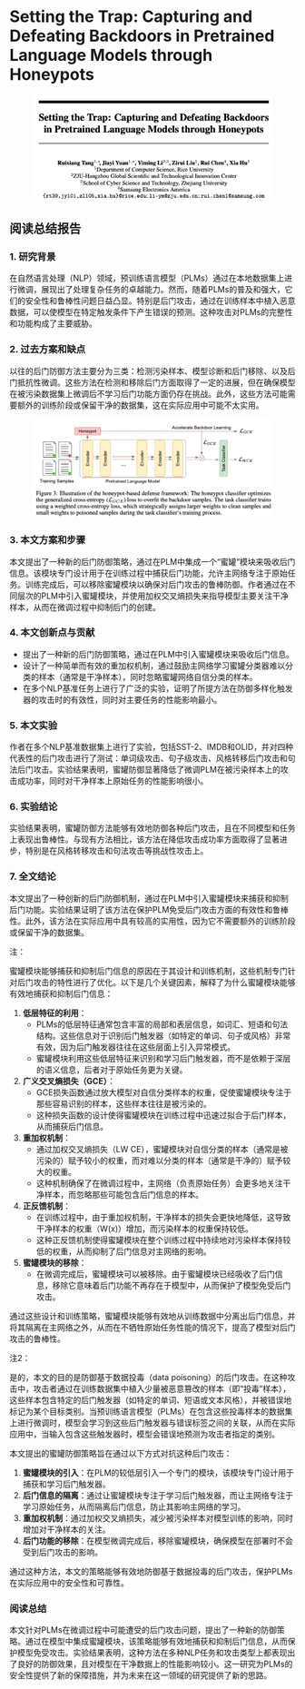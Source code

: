# Setting the Trap: Capturing and Defeating Backdoors in Pretrained Language Models through Honeypots

<figure><img src="../.gitbook/assets/image (3) (1) (1) (1) (1) (1) (1) (1) (1) (1) (1) (1) (1) (1) (1) (1) (1) (1).png" alt=""><figcaption></figcaption></figure>

## 阅读总结报告

### 1. 研究背景

在自然语言处理（NLP）领域，预训练语言模型（PLMs）通过在本地数据集上进行微调，展现出了处理复杂任务的卓越能力。然而，随着PLMs的普及和强大，它们的安全性和鲁棒性问题日益凸显。特别是后门攻击，通过在训练样本中植入恶意数据，可以使模型在特定触发条件下产生错误的预测。这种攻击对PLMs的完整性和功能构成了主要威胁。

### 2. 过去方案和缺点

以往的后门防御方法主要分为三类：检测污染样本、模型诊断和后门移除、以及后门抵抗性微调。这些方法在检测和移除后门方面取得了一定的进展，但在确保模型在被污染数据集上微调后不学习后门功能方面仍存在挑战。此外，这些方法可能需要额外的训练阶段或保留干净的数据集，这在实际应用中可能不太实用。

<figure><img src="../.gitbook/assets/image (4) (1) (1) (1) (1) (1) (1) (1) (1) (1) (1) (1) (1) (1) (1) (1) (1) (1).png" alt=""><figcaption></figcaption></figure>

### 3. 本文方案和步骤

本文提出了一种新的后门防御策略，通过在PLM中集成一个“蜜罐”模块来吸收后门信息。该模块专门设计用于在训练过程中捕获后门功能，允许主网络专注于原始任务。训练完成后，可以移除蜜罐模块以确保对后门攻击的鲁棒防御。作者通过在不同层次的PLM中引入蜜罐模块，并使用加权交叉熵损失来指导模型主要关注干净样本，从而在微调过程中抑制后门的创建。

### 4. 本文创新点与贡献

* 提出了一种新的后门防御策略，通过在PLM中引入蜜罐模块来吸收后门信息。
* 设计了一种简单而有效的重加权机制，通过鼓励主网络学习蜜罐分类器难以分类的样本（通常是干净样本），同时忽略蜜罐网络自信分类的样本。
* 在多个NLP基准任务上进行了广泛的实验，证明了所提方法在防御多样化触发器的攻击时的有效性，同时对主要任务的性能影响最小。

### 5. 本文实验

作者在多个NLP基准数据集上进行了实验，包括SST-2、IMDB和OLID，并对四种代表性的后门攻击进行了测试：单词级攻击、句子级攻击、风格转移后门攻击和句法后门攻击。实验结果表明，蜜罐防御显著降低了微调PLM在被污染样本上的攻击成功率，同时对干净样本上原始任务的性能影响很小。

### 6. 实验结论

实验结果表明，蜜罐防御方法能够有效地防御各种后门攻击，且在不同模型和任务上表现出鲁棒性。与现有方法相比，该方法在降低攻击成功率方面取得了显著进步，特别是在风格转移攻击和句法攻击等挑战性攻击上。

### 7. 全文结论

本文提出了一种创新的后门防御机制，通过在PLM中引入蜜罐模块来捕获和抑制后门功能。实验结果证明了该方法在保护PLM免受后门攻击方面的有效性和鲁棒性。此外，该方法在实际应用中具有较高的实用性，因为它不需要额外的训练阶段或保留干净的数据集。



注：

蜜罐模块能够捕获和抑制后门信息的原因在于其设计和训练机制，这些机制专门针对后门攻击的特性进行了优化。以下是几个关键因素，解释了为什么蜜罐模块能够有效地捕获和抑制后门信息：

1. **低层特征的利用**：
   * PLMs的低层特征通常包含丰富的局部和表层信息，如词汇、短语和句法结构。这些信息对于识别后门触发器（如特定的单词、句子或风格）非常有效，因为后门触发器往往在这些层面上引入异常模式。
   * 蜜罐模块利用这些低层特征来识别和学习后门触发器，而不是依赖于深层的语义信息，后者对于原始任务更为关键。
2. **广义交叉熵损失（GCE）**：
   * GCE损失函数通过放大模型对自信分类样本的权重，促使蜜罐模块专注于那些容易识别的样本，这些样本往往是被污染的。
   * 这种损失函数的设计使得蜜罐模块在训练过程中迅速过拟合于后门样本，从而捕获后门信息。
3. **重加权机制**：
   * 通过加权交叉熵损失（LW CE），蜜罐模块对自信分类的样本（通常是被污染的）赋予较小的权重，而对难以分类的样本（通常是干净的）赋予较大的权重。
   * 这种机制确保了在微调过程中，主网络（负责原始任务）会更多地关注干净样本，而忽略那些可能包含后门信息的样本。
4. **正反馈机制**：
   * 在训练过程中，由于重加权机制，干净样本的损失会更快地降低，这导致干净样本的权重（W(x)）增加，而污染样本的权重保持较低。
   * 这种正反馈机制使得蜜罐模块在整个训练过程中持续地对污染样本保持较低的权重，从而抑制了后门信息对主网络的影响。
5. **蜜罐模块的移除**：
   * 在微调完成后，蜜罐模块可以被移除。由于蜜罐模块已经吸收了后门信息，移除它意味着后门功能不再存在于模型中，从而保护了模型免受后门攻击。

通过这些设计和训练策略，蜜罐模块能够有效地从训练数据中分离出后门信息，并将其隔离在主网络之外，从而在不牺牲原始任务性能的情况下，提高了模型对后门攻击的鲁棒性。



注2：

是的，本文的目的是防御基于数据投毒（data poisoning）的后门攻击。在这种攻击中，攻击者通过在训练数据集中植入少量被恶意篡改的样本（即“投毒”样本），这些样本包含特定的后门触发器（如特定的单词、短语或文本风格），并被错误地标记为某个目标类别。当预训练语言模型（PLMs）在包含这些投毒样本的数据集上进行微调时，模型会学习到这些后门触发器与错误标签之间的关联，从而在实际应用中，当输入包含这些触发器时，模型会错误地预测为攻击者指定的类别。

本文提出的蜜罐防御策略旨在通过以下方式对抗这种后门攻击：

1. **蜜罐模块的引入**：在PLM的较低层引入一个专门的模块，该模块专门设计用于捕获和学习后门触发器。
2. **后门信息的隔离**：通过让蜜罐模块专注于学习后门触发器，而让主网络专注于学习原始任务，从而隔离后门信息，防止其影响主网络的学习。
3. **重加权机制**：通过加权交叉熵损失，减少被污染样本对模型训练的影响，同时增加对干净样本的关注。
4. **后门功能的移除**：在模型微调完成后，移除蜜罐模块，确保模型在部署时不会受到后门攻击的影响。

通过这种方法，本文的策略能够有效地防御基于数据投毒的后门攻击，保护PLMs在实际应用中的安全性和可靠性。





### 阅读总结

本文针对PLMs在微调过程中可能遭受的后门攻击问题，提出了一种新的防御策略。通过在模型中集成蜜罐模块，该策略能够有效地捕获和抑制后门信息，从而保护模型免受攻击。实验结果表明，这种方法在多种NLP任务和攻击类型上都表现出了良好的防御效果，且对模型在干净数据上的性能影响较小。这一研究为PLMs的安全性提供了新的保障措施，并为未来在这一领域的研究提供了新的思路。
